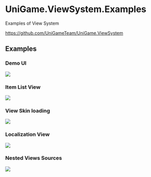 # UniGame.ViewSystem.Examples

Examples of View System

https://github.com/UniGameTeam/UniGame.ViewSystem

## Examples

### Demo UI

![](https://github.com/UniGameTeam/UniGame.ViewSystem/blob/master/Editor/GitAssets/game-demo-ui.gif)

### Item List View

![](https://github.com/UniGameTeam/UniGame.UISystem/blob/master/Readme/Assets/ui_list_demo.gif)

### View Skin loading

![](https://github.com/UniGameTeam/UniGame.UISystem/blob/master/Readme/Assets/skins_views.gif)

### Localization View

![](https://github.com/UniGameTeam/UniGame.UISystem/blob/master/Readme/Assets/localization_example.gif)

### Nested Views Sources

![](https://github.com/UniGameTeam/UniGame.UISystem/blob/master/Readme/Assets/nested_sources.png)


